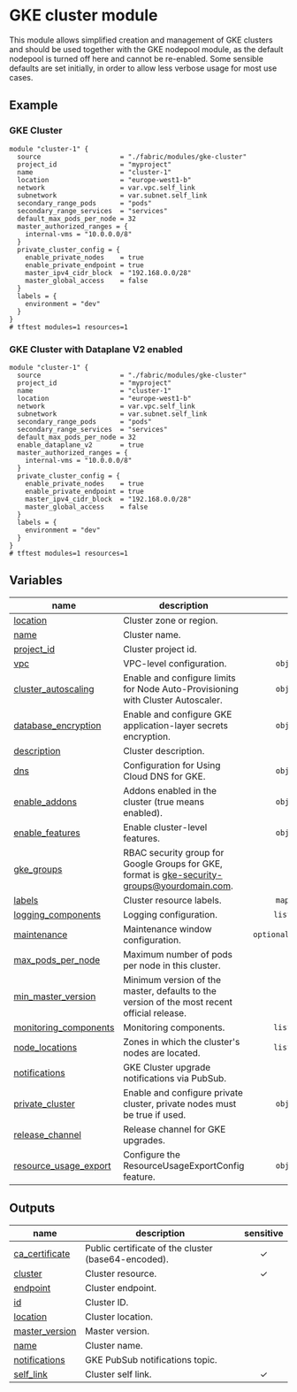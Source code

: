# GKE cluster module

This module allows simplified creation and management of GKE clusters and should be used together with the GKE nodepool module, as the default nodepool is turned off here and cannot be re-enabled. Some sensible defaults are set initially, in order to allow less verbose usage for most use cases.

## Example

### GKE Cluster

```hcl
module "cluster-1" {
  source                    = "./fabric/modules/gke-cluster"
  project_id                = "myproject"
  name                      = "cluster-1"
  location                  = "europe-west1-b"
  network                   = var.vpc.self_link
  subnetwork                = var.subnet.self_link
  secondary_range_pods      = "pods"
  secondary_range_services  = "services"
  default_max_pods_per_node = 32
  master_authorized_ranges = {
    internal-vms = "10.0.0.0/8"
  }
  private_cluster_config = {
    enable_private_nodes    = true
    enable_private_endpoint = true
    master_ipv4_cidr_block  = "192.168.0.0/28"
    master_global_access    = false
  }
  labels = {
    environment = "dev"
  }
}
# tftest modules=1 resources=1
```

### GKE Cluster with Dataplane V2 enabled

```hcl
module "cluster-1" {
  source                    = "./fabric/modules/gke-cluster"
  project_id                = "myproject"
  name                      = "cluster-1"
  location                  = "europe-west1-b"
  network                   = var.vpc.self_link
  subnetwork                = var.subnet.self_link
  secondary_range_pods      = "pods"
  secondary_range_services  = "services"
  default_max_pods_per_node = 32
  enable_dataplane_v2       = true
  master_authorized_ranges = {
    internal-vms = "10.0.0.0/8"
  }
  private_cluster_config = {
    enable_private_nodes    = true
    enable_private_endpoint = true
    master_ipv4_cidr_block  = "192.168.0.0/28"
    master_global_access    = false
  }
  labels = {
    environment = "dev"
  }
}
# tftest modules=1 resources=1
```
<!-- BEGIN TFDOC -->

## Variables

| name | description | type | required | default |
|---|---|:---:|:---:|:---:|
| [location](variables.tf#L124) | Cluster zone or region. | <code>string</code> | ✓ |  |
| [name](variables.tf#L170) | Cluster name. | <code>string</code> | ✓ |  |
| [project_id](variables.tf#L203) | Cluster project id. | <code>string</code> | ✓ |  |
| [vpc](variables.tf#L224) | VPC-level configuration. | <code title="object&#40;&#123;&#10;  network    &#61; string&#10;  subnetwork &#61; string&#10;  secondary_ranges &#61; optional&#40;object&#40;&#123;&#10;    pods     &#61; string&#10;    services &#61; string&#10;  &#125;&#41;&#41;&#10;  master_authorized_ranges &#61; optional&#40;map&#40;string&#41;&#41;&#10;&#125;&#41;">object&#40;&#123;&#8230;&#125;&#41;</code> | ✓ |  |
| [cluster_autoscaling](variables.tf#L17) | Enable and configure limits for Node Auto-Provisioning with Cluster Autoscaler. | <code title="object&#40;&#123;&#10;  auto_provisioning_defaults &#61; optional&#40;object&#40;&#123;&#10;    boot_disk_kms_key &#61; optional&#40;string&#41;&#10;    image_type        &#61; optional&#40;string&#41;&#10;    oauth_scopes      &#61; optional&#40;list&#40;string&#41;&#41;&#10;    service_account   &#61; optional&#40;string&#41;&#10;  &#125;&#41;&#41;&#10;  cpu_limits &#61; optional&#40;object&#40;&#123;&#10;    min &#61; number&#10;    max &#61; number&#10;  &#125;&#41;&#41;&#10;  memory_limits &#61; optional&#40;object&#40;&#123;&#10;    min &#61; number&#10;    max &#61; number&#10;  &#125;&#41;&#41;&#10;&#125;&#41;">object&#40;&#123;&#8230;&#125;&#41;</code> |  | <code>null</code> |
| [database_encryption](variables.tf#L38) | Enable and configure GKE application-layer secrets encryption. | <code title="object&#40;&#123;&#10;  state    &#61; string&#10;  key_name &#61; string&#10;&#125;&#41;">object&#40;&#123;&#8230;&#125;&#41;</code> |  | <code>null</code> |
| [description](variables.tf#L53) | Cluster description. | <code>string</code> |  | <code>null</code> |
| [dns](variables.tf#L59) | Configuration for Using Cloud DNS for GKE. | <code title="object&#40;&#123;&#10;  cluster_dns        &#61; optional&#40;string&#41;&#10;  cluster_dns_scope  &#61; optional&#40;string&#41;&#10;  cluster_dns_domain &#61; optional&#40;string&#41;&#10;&#125;&#41;">object&#40;&#123;&#8230;&#125;&#41;</code> |  | <code>null</code> |
| [enable_addons](variables.tf#L69) | Addons enabled in the cluster (true means enabled). | <code title="object&#40;&#123;&#10;  cloudrun_config            &#61; optional&#40;bool&#41;&#10;  dns_cache_config           &#61; optional&#40;bool&#41;&#10;  horizontal_pod_autoscaling &#61; optional&#40;bool&#41;&#10;  http_load_balancing        &#61; optional&#40;bool&#41;&#10;  istio_config &#61; optional&#40;object&#40;&#123;&#10;    enabled &#61; bool&#10;    tls     &#61; bool&#10;  &#125;&#41;&#41;&#10;  network_policy_config                 &#61; optional&#40;bool&#41;&#10;  gce_persistent_disk_csi_driver_config &#61; optional&#40;bool&#41;&#10;  gcp_filestore_csi_driver_config       &#61; optional&#40;bool&#41;&#10;  config_connector_config               &#61; optional&#40;bool&#41;&#10;  kalm_config                           &#61; optional&#40;bool&#41;&#10;  gke_backup_agent_config               &#61; optional&#40;bool&#41;&#10;&#125;&#41;">object&#40;&#123;&#8230;&#125;&#41;</code> |  | <code title="&#123;&#10;  horizontal_pod_autoscaling &#61; true&#10;  http_load_balancing        &#61; true&#10;&#125;">&#123;&#8230;&#125;</code> |
| [enable_features](variables.tf#L93) | Enable cluster-level features. | <code title="object&#40;&#123;&#10;  autopilot                &#61; optional&#40;bool&#41;&#10;  binary_authorization     &#61; optional&#40;bool&#41;&#10;  dataplane_v2             &#61; optional&#40;bool&#41;&#10;  intranode_visibility     &#61; optional&#40;bool&#41;&#10;  l4_ilb_subsetting        &#61; optional&#40;bool&#41;&#10;  pod_security_policy      &#61; optional&#40;bool&#41;&#10;  shielded_nodes           &#61; optional&#40;bool&#41;&#10;  tpu                      &#61; optional&#40;bool&#41;&#10;  vertical_pod_autoscaling &#61; optional&#40;bool&#41;&#10;  workload_identity        &#61; optional&#40;bool&#41;&#10;&#125;&#41;">object&#40;&#123;&#8230;&#125;&#41;</code> |  | <code title="&#123;&#10;  workload_identity &#61; true&#10;&#125;">&#123;&#8230;&#125;</code> |
| [gke_groups](variables.tf#L112) | RBAC security group for Google Groups for GKE, format is gke-security-groups@yourdomain.com. | <code>string</code> |  | <code>null</code> |
| [labels](variables.tf#L118) | Cluster resource labels. | <code>map&#40;string&#41;</code> |  | <code>null</code> |
| [logging_components](variables.tf#L129) | Logging configuration. | <code>list&#40;string&#41;</code> |  | <code>&#91;&#34;SYSTEM_COMPONENTS&#34;&#93;</code> |
| [maintenance](variables.tf#L135) | Maintenance window configuration. | <code title="optional&#40;object&#40;&#123;&#10;  daily_window_start_time &#61; optional&#40;string&#41;&#10;  recurring_window &#61; optional&#40;object&#40;&#123;&#10;    start_time &#61; string&#10;    end_time   &#61; string&#10;    recurrence &#61; string&#10;  &#125;&#41;&#41;&#10;  maintenance_exclusions &#61; optional&#40;list&#40;object&#40;&#123;&#10;    exclusion_name &#61; string&#10;    start_time     &#61; string&#10;    end_time       &#61; string&#10;    scope          &#61; optional&#40;string&#41;&#10;  &#125;&#41;&#41;&#41;&#10;&#125;&#41;&#41;">optional&#40;object&#40;&#123;&#8230;&#125;&#41;&#41;</code> |  | <code title="&#123;&#10;  daily_window_start_time &#61; &#34;03:00&#34;&#10;  recurring_window        &#61; null&#10;  maintenance_exclusion   &#61; &#91;&#93;&#10;&#125;">&#123;&#8230;&#125;</code> |
| [max_pods_per_node](variables.tf#L47) | Maximum number of pods per node in this cluster. | <code>number</code> |  | <code>110</code> |
| [min_master_version](variables.tf#L158) | Minimum version of the master, defaults to the version of the most recent official release. | <code>string</code> |  | <code>null</code> |
| [monitoring_components](variables.tf#L164) | Monitoring components. | <code>list&#40;string&#41;</code> |  | <code>&#91;&#34;SYSTEM_COMPONENTS&#34;&#93;</code> |
| [node_locations](variables.tf#L175) | Zones in which the cluster's nodes are located. | <code>list&#40;string&#41;</code> |  | <code>&#91;&#93;</code> |
| [notifications](variables.tf#L181) | GKE Cluster upgrade notifications via PubSub. | <code>bool</code> |  | <code>false</code> |
| [private_cluster](variables.tf#L187) | Enable and configure private cluster, private nodes must be true if used. | <code title="object&#40;&#123;&#10;  enable_private_nodes    &#61; optional&#40;bool&#41;&#10;  enable_private_endpoint &#61; optional&#40;bool&#41;&#10;  master_ipv4_cidr_block  &#61; optional&#40;string&#41;&#10;  master_global_access    &#61; optional&#40;bool&#41;&#10;  peering_config &#61; optional&#40;object&#40;&#123;&#10;    export_routes &#61; optional&#40;bool&#41;&#10;    import_routes &#61; optional&#40;bool&#41;&#10;    project_id    &#61; string&#10;  &#125;&#41;&#41;&#10;&#125;&#41;">object&#40;&#123;&#8230;&#125;&#41;</code> |  | <code>null</code> |
| [release_channel](variables.tf#L208) | Release channel for GKE upgrades. | <code>string</code> |  | <code>null</code> |
| [resource_usage_export](variables.tf#L214) | Configure the ResourceUsageExportConfig feature. | <code title="object&#40;&#123;&#10;  dataset                              &#61; string&#10;  enable_network_egress_metering       &#61; optional&#40;bool&#41;&#10;  enable_resource_consumption_metering &#61; optional&#40;bool&#41;&#10;&#125;&#41;">object&#40;&#123;&#8230;&#125;&#41;</code> |  | <code>null</code> |

## Outputs

| name | description | sensitive |
|---|---|:---:|
| [ca_certificate](outputs.tf#L17) | Public certificate of the cluster (base64-encoded). | ✓ |
| [cluster](outputs.tf#L23) | Cluster resource. | ✓ |
| [endpoint](outputs.tf#L29) | Cluster endpoint. |  |
| [id](outputs.tf#L34) | Cluster ID. |  |
| [location](outputs.tf#L39) | Cluster location. |  |
| [master_version](outputs.tf#L44) | Master version. |  |
| [name](outputs.tf#L49) | Cluster name. |  |
| [notifications](outputs.tf#L54) | GKE PubSub notifications topic. |  |
| [self_link](outputs.tf#L59) | Cluster self link. | ✓ |

<!-- END TFDOC -->

